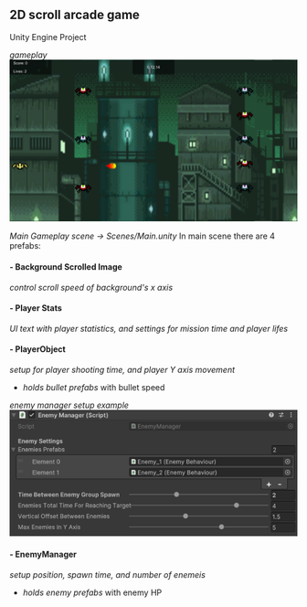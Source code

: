 ## 2D scroll arcade game
Unity Engine Project

*gameplay*
![alt text](https://github.com/PiotrCynowski/2D_Scroll_Arcade_Game/blob/master/pic/Gameplay.png?raw=true)

*Main Gameplay scene -> Scenes/Main.unity*
In main scene there are 4 prefabs:
#### - Background Scrolled Image 
*control scroll speed of background's x axis*

#### - Player Stats 
*UI text with player statistics, and settings for mission time and player lifes*

#### - PlayerObject
*setup for player shooting time, and player Y axis movement*
- *holds bullet prefabs* with bullet speed

*enemy manager setup example*
![alt text](https://github.com/PiotrCynowski/2D_Scroll_Arcade_Game/blob/master/pic/EnemyManager.png?raw=true)

#### - EnemyManager 
*setup position, spawn time, and number of enemeis*
- *holds enemy prefabs* with enemy HP
